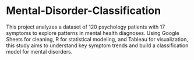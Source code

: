 # Mental-Disorder-Classification
This project analyzes a dataset of 120 psychology patients with 17 symptoms to explore patterns in mental health diagnoses. Using Google Sheets for cleaning, R for statistical modeling, and Tableau for visualization, this study aims to understand key symptom trends and build a classification model for mental disorders.
